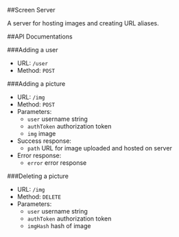 ##Screen Server

A server for hosting images and creating URL aliases.

##API Documentations


###Adding a user
* URL: `/user`
* Method: `POST`

###Adding a picture
* URL: `/img`
* Method: `POST`
* Parameters:
  * `user` username string
  * `authToken` authorization token
  * `img` image
* Success response:
  * `path` URL for image uploaded and hosted on server
* Error response:
  * `error` error response

###Deleting a picture
* URL: `/img`
* Method: `DELETE`
* Parameters:
  * `user` username string
  * `authToken` authorization token
  * `imgHash` hash of image